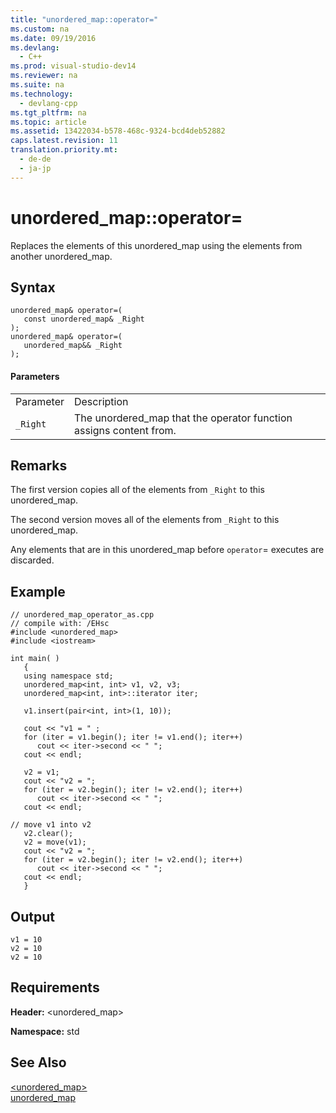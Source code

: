 ```yaml
---
title: "unordered_map::operator="
ms.custom: na
ms.date: 09/19/2016
ms.devlang: 
  - C++
ms.prod: visual-studio-dev14
ms.reviewer: na
ms.suite: na
ms.technology: 
  - devlang-cpp
ms.tgt_pltfrm: na
ms.topic: article
ms.assetid: 13422034-b578-468c-9324-bcd4deb52882
caps.latest.revision: 11
translation.priority.mt: 
  - de-de
  - ja-jp
---
```

# unordered_map::operator=
Replaces the elements of this unordered_map using the elements from another unordered_map.  
  
## Syntax  
  
```  
unordered_map& operator=(  
   const unordered_map& _Right  
);  
unordered_map& operator=(  
   unordered_map&& _Right  
);  
```  
  
#### Parameters  
  
|||  
|-|-|  
|Parameter|Description|  
|`_Right`|The unordered_map that the operator function assigns content from.|  
  
## Remarks  
 The first version copies all of the elements from `_Right` to this unordered_map.  
  
 The second version moves all of the elements from `_Right` to this unordered_map.  
  
 Any elements that are in this unordered_map before `operator`= executes are discarded.  
  
## Example  
  
```  
// unordered_map_operator_as.cpp  
// compile with: /EHsc  
#include <unordered_map>  
#include <iostream>  
  
int main( )  
   {  
   using namespace std;  
   unordered_map<int, int> v1, v2, v3;  
   unordered_map<int, int>::iterator iter;  
  
   v1.insert(pair<int, int>(1, 10));  
  
   cout << "v1 = " ;  
   for (iter = v1.begin(); iter != v1.end(); iter++)  
      cout << iter->second << " ";  
   cout << endl;  
  
   v2 = v1;  
   cout << "v2 = ";  
   for (iter = v2.begin(); iter != v2.end(); iter++)  
      cout << iter->second << " ";  
   cout << endl;  
  
// move v1 into v2  
   v2.clear();  
   v2 = move(v1);  
   cout << "v2 = ";  
   for (iter = v2.begin(); iter != v2.end(); iter++)  
      cout << iter->second << " ";  
   cout << endl;  
   }  
```  
  
## Output  
  
```  
v1 = 10   
v2 = 10   
v2 = 10   
```  
  
## Requirements  
 **Header:** <unordered_map>  
  
 **Namespace:** std  
  
## See Also  
 [<unordered_map>](../vs140/-unordered_map-.md)   
 [unordered_map](../vs140/unordered_map-Class.md)